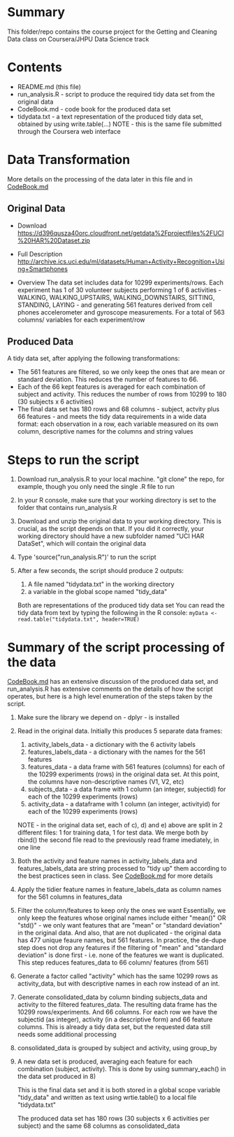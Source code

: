 Summary
=======
This folder/repo contains the course project for the Getting and Cleaning Data class on Coursera/JHPU Data Science track

Contents
========
- README.md (this file)
- run_analysis.R - script to produce the required tidy data set from the original data
- CodeBook.md - code book for the produced data set
- tidydata.txt - a text representation of the produced tidy data set, obtained by using write.table(...)
    NOTE - this is the same file submitted through the Coursera web interface

Data Transformation
===================
More details on the processing of the data later in this file and in [CodeBook.md](CodeBook.md)

Original Data
------------
- Download 
    https://d396qusza40orc.cloudfront.net/getdata%2Fprojectfiles%2FUCI%20HAR%20Dataset.zip

- Full Description
    http://archive.ics.uci.edu/ml/datasets/Human+Activity+Recognition+Using+Smartphones

- Overview
    The data set includes data for 10299 experiments/rows. Each experiment has 1 of 30 volunteer subjects performing 1 of 6 activities - WALKING, WALKING_UPSTAIRS, WALKING_DOWNSTAIRS, SITTING, STANDING, LAYING - and generating 561 features derived from cell phones accelerometer and gyroscope measurements. For a total of 563 columns/ variables for each experiment/row

Produced Data
-------------
A tidy data set, after applying the following transformations:
- The 561 features are filtered, so we only keep the ones that are mean or standard deviation. This reduces the number of features to 66.
- Each of the 66 kept features is averaged for each combination of subject and activity. This reduces the number of rows from 10299 to 180 (30 subjects x 6 activities)
- The final data set has 180 rows and 68 columns - subject, actvity plus 66 features - and meets the tidy data requirements in a wide data format: each observation in a row, each variable measured on its own column, descriptive names for the columns and string values


Steps to run the script
=======================
1. Download run_analysis.R to your local machine. 
    "git clone" the repo, for example, though you only need the single .R file to run

2. In your R console, make sure that your working directory is set to the folder that contains run_analysis.R

3. Download and unzip the original data to your working directory. This is crucial, as the script depends on that. If you did it correctly, your working directory should have a new subfolder named "UCI HAR DataSet", which will contain the original data

4. Type 'source("run_analysis.R")' to run the script

5. After a few seconds, the script should produce 2 outputs:
    1. A file named "tidydata.txt" in the working directory
    2. a variable in the global scope named "tidy_data"

    Both are representations of the produced tidy data set
    You can read the tidy data from text by typing the following in the R console:
        `myData <- read.table("tidydata.txt", header=TRUE)`

Summary of the script processing of the data
============================================
[CodeBook.md](CodeBook.md) has an extensive discussion of the produced data set, and run_analysis.R has extensive comments on the details of how the script operates, but here is a high level enumeration of the steps taken by the script.

1. Make sure the library we depend on - dplyr - is installed

2. Read in the original data. Initially this produces 5 separate data frames:
    1. activity_labels_data - a dictionary with the 6 activity labels
    2. features_labels_data - a dictionary with the names for the 561 features
    3. features_data - a data frame with 561 features (columns) for each of the 10299 experiments (rows) in the original data set. At this point, the columns have non-descriptive names (V1, V2, etc)
    4. subjects_data - a data frame with 1 column (an integer, subjectid) for each of the 10299 experiments (rows)
    5. activity_data - a dataframe with 1 column (an integer, activityid) for each of the 10299 experiments (rows)

    NOTE - in the original data set, each of c), d) and e) above are split in 2 different files: 1 for training data, 1 for test data. We merge both by rbind() the second file read to the previously read frame imediately, in one line

3. Both the activity and feature names in activity_labels_data and features_labels_data are string processed to "tidy up" them according to the best practices seen in class. See [CodeBook.md](CodeBook.md) for more details

4. Apply the tidier feature names in feature_labels_data as column names for the 561 columns in features_data

5. Filter the column/features to keep only the ones we want
    Essentially, we only keep the features whose original names include either "mean()" OR "std()" - we only want features that are "mean" or "standard deviation" in the original data. And also, that are not duplicated - the original data has 477 unique feaure names, but 561 features. In practice, the de-dupe step does not drop any features if the filtering of "mean" and "standard deviation" is done first - i.e. none of the features we want is duplicated.
    This step reduces features_data to 66 column/ features (from 561)

6. Generate a factor called "activity" which has the same 10299 rows as activity_data, but with descriptive names in each row instead of an int.

7. Generate consolidated_data by column binding subjects_data and activity to the filtered features_data. The resulting data frame has the 10299 rows/experiments. And 66 columns. For each row we have the subjectid (as integer), activity (in a descriptive form) and 66 feature columns. This is already a tidy data set, but the requested data still needs some additional processing

8. consolidated_data is grouped by subject and activity, using group_by

9. A new data set is produced, averaging each feature for each combination (subject, activity). This is done by using summary_each() in the data set produced in 8)

    This is the final data set and it is both stored in a global scope variable "tidy_data" and written as text using wrtie.table() to a local file "tidydata.txt"

    The produced data set has 180 rows (30 subjects x 6 activities per subject) and the same 68 columns as consolidated_data


        